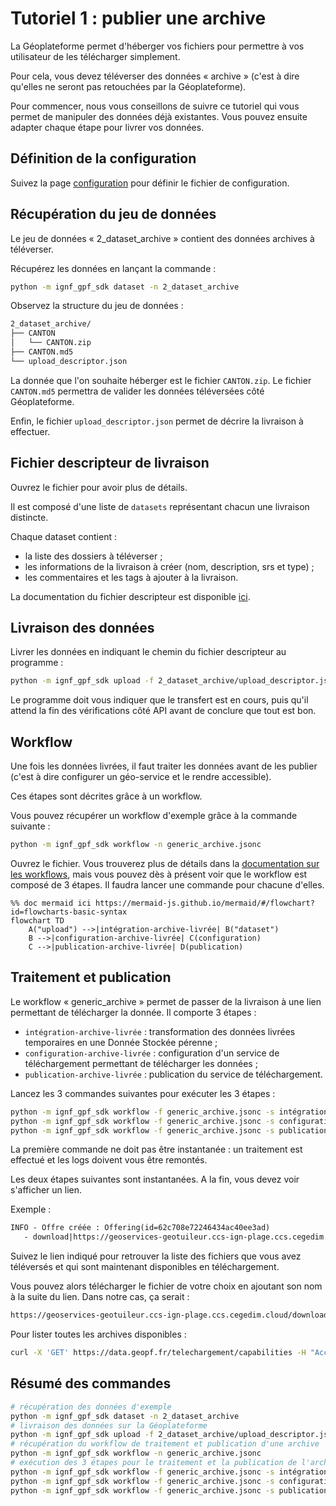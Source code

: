 # Tutoriel 1 : publier une archive

La Géoplateforme permet d'héberger vos fichiers pour permettre à vos utilisateur de les télécharger simplement.

Pour cela, vous devez téléverser des données « archive » (c'est à dire qu'elles ne seront pas retouchées par la Géoplateforme).

Pour commencer, nous vous conseillons de suivre ce tutoriel qui vous permet de manipuler des données déjà existantes. Vous pouvez ensuite adapter chaque étape pour livrer vos données.

## Définition de la configuration

Suivez la page [configuration](configuration.md) pour définir le fichier de configuration.

## Récupération du jeu de données

Le jeu de données « 2_dataset_archive » contient des données archives à téléverser.

Récupérez les données en lançant la commande :

```sh
python -m ignf_gpf_sdk dataset -n 2_dataset_archive
```

Observez la structure du jeu de données :

```txt
2_dataset_archive/
├── CANTON
│   └── CANTON.zip
├── CANTON.md5
└── upload_descriptor.json
```

La donnée que l'on souhaite héberger est le fichier `CANTON.zip`. Le fichier `CANTON.md5` permettra de valider les données téléversées côté Géoplateforme.

Enfin, le fichier `upload_descriptor.json` permet de décrire la livraison à effectuer.

## Fichier descripteur de livraison

Ouvrez le fichier pour avoir plus de détails.

Il est composé d'une liste de `datasets` représentant chacun une livraison distincte.

Chaque dataset contient :

* la liste des dossiers à téléverser ;
* les informations de la livraison à créer (nom, description, srs et type) ;
* les commentaires et les tags à ajouter à la livraison.

La documentation du fichier descripteur est disponible [ici](upload_descriptor.md).

## Livraison des données

Livrer les données en indiquant le chemin du fichier descripteur au programme :

```sh
python -m ignf_gpf_sdk upload -f 2_dataset_archive/upload_descriptor.json
```

Le programme doit vous indiquer que le transfert est en cours, puis qu'il attend la fin des vérifications côté API avant de conclure que tout est bon.

## Workflow

Une fois les données livrées, il faut traiter les données avant de les publier (c'est à dire configurer un géo-service et le rendre accessible).

Ces étapes sont décrites grâce à un workflow.

Vous pouvez récupérer un workflow d'exemple grâce à la commande suivante :

```sh
python -m ignf_gpf_sdk workflow -n generic_archive.jsonc
```

Ouvrez le fichier. Vous trouverez plus de détails dans la [documentation sur les workflows](workflow.md), mais vous pouvez dès à présent voir que le workflow est composé de 3 étapes. Il faudra lancer une commande pour chacune d'elles.

```mermaid
%% doc mermaid ici https://mermaid-js.github.io/mermaid/#/flowchart?id=flowcharts-basic-syntax
flowchart TD
    A("upload") -->|intégration-archive-livrée| B("dataset")
    B -->|configuration-archive-livrée| C(configuration)
    C -->|publication-archive-livrée| D(publication)
```

## Traitement et publication

Le workflow « generic_archive » permet de passer de la livraison à une lien permettant de télécharger la donnée. Il comporte 3 étapes :

* `intégration-archive-livrée` : transformation des données livrées temporaires en une Donnée Stockée pérenne ;
* `configuration-archive-livrée` : configuration d'un service de téléchargement permettant de télécharger les données ;
* `publication-archive-livrée` : publication du service de téléchargement.

Lancez les 3 commandes suivantes pour exécuter les 3 étapes :

```sh
python -m ignf_gpf_sdk workflow -f generic_archive.jsonc -s intégration-archive-livrée
python -m ignf_gpf_sdk workflow -f generic_archive.jsonc -s configuration-archive-livrée
python -m ignf_gpf_sdk workflow -f generic_archive.jsonc -s publication-archive-livrée
```

La première commande ne doit pas être instantanée : un traitement est effectué et les logs doivent vous être remontés.

Les deux étapes suivantes sont instantanées. A la fin, vous devez voir s'afficher un lien.

Exemple :

```txt
INFO - Offre créée : Offering(id=62c708e72246434ac40ee3ad)
   - download|https://geoservices-geotuileur.ccs-ign-plage.ccs.cegedim.cloud/download/plage/archive
```

Suivez le lien indiqué pour retrouver la liste des fichiers que vous avez téléversés et qui sont maintenant disponibles en téléchargement.

Vous pouvez alors télécharger le fichier de votre choix en ajoutant son nom à la suite du lien. Dans notre cas, ça serait :

```txt
https://geoservices-geotuileur.ccs-ign-plage.ccs.cegedim.cloud/download/plage/archive/CANTON.zip
```

Pour lister toutes les archives disponibles :

```sh
curl -X 'GET' https://data.geopf.fr/telechargement/capabilities -H "Accept: application/json"
```

## Résumé des commandes

```sh
# récupération des données d'exemple
python -m ignf_gpf_sdk dataset -n 2_dataset_archive
# livraison des données sur la Géoplateforme
python -m ignf_gpf_sdk upload -f 2_dataset_archive/upload_descriptor.json
# récupération du workflow de traitement et publication d'une archive
python -m ignf_gpf_sdk workflow -n generic_archive.jsonc
# exécution des 3 étapes pour le traitement et la publication de l'archive
python -m ignf_gpf_sdk workflow -f generic_archive.jsonc -s intégration-archive-livrée
python -m ignf_gpf_sdk workflow -f generic_archive.jsonc -s configuration-archive-livrée
python -m ignf_gpf_sdk workflow -f generic_archive.jsonc -s publication-archive-livrée
```
